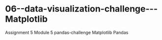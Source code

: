 # 06--data-visualization-challenge---Matplotlib
Assignment 5 Module 5 pandas-challenge Matplotlib Pandas
